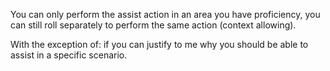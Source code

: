 You can only perform the assist action in an area you have proficiency, you can still roll separately to perform the same action (context allowing).

With the exception of: if you can justify to me why you should be able to assist in a specific scenario. 
